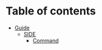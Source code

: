 # Table of contents

* [Guide](README.md)
  * [SIDE](readme/side/README.md)
    * [Command](readme/side/command.md)
